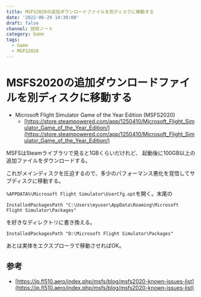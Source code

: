 ```yaml
---
title: MSFS2020の追加ダウンロードファイルを別ディスクに移動する
date: '2022-06-29 14:30:00'
draft: false
channel: 技術ノート
category: Game
tags:
  - Game
  - MSFS2020
---
```

# MSFS2020の追加ダウンロードファイルを別ディスクに移動する

- Microsoft Flight Simulator Game of the Year Edition (MSFS2020)
  - [https://store.steampowered.com/app/1250410/Microsoft_Flight_Simulator_Game_of_the_Year_Edition/](https://store.steampowered.com/app/1250410/Microsoft_Flight_Simulator_Game_of_the_Year_Edition/)

MSFSはSteamライブラリで見ると1GBくらいだけれど、
起動後に100GB以上の追加ファイルをダウンロードする。

これがメインディスクを圧迫するので、多少のパフォーマンス悪化を覚悟してサブディスクに移動する。

`%APPDATA%\Microsoft Flight Simulator\UserCfg.opt`を開く。末尾の

```
InstalledPackagesPath "C:\Users\myuser\AppData\Roaming\Microsoft Flight Simulator\Packages"
```

を好きなディレクトリに書き換える。

```
InstalledPackagesPath "D:\Microsoft Flight Simulator\Packages"
```

あとは実体をエクスプローラで移動させればOK。

## 参考

- [https://jp.fl510.aero/index.php/msfs/blog/msfs2020-known-issues-list](https://jp.fl510.aero/index.php/msfs/blog/msfs2020-known-issues-list)
